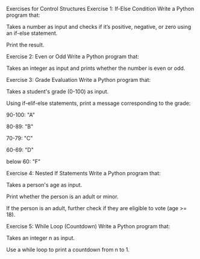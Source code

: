 Exercises for Control Structures
Exercise 1: If-Else Condition
Write a Python program that:

Takes a number as input and checks if it’s positive, negative, or zero using an if-else statement.

Print the result.

Exercise 2: Even or Odd
Write a Python program that:

Takes an integer as input and prints whether the number is even or odd.

Exercise 3: Grade Evaluation
Write a Python program that:

Takes a student's grade (0-100) as input.

Using if-elif-else statements, print a message corresponding to the grade:

90-100: "A"

80-89: "B"

70-79: "C"

60-69: "D"

below 60: "F"

Exercise 4: Nested If Statements
Write a Python program that:

Takes a person's age as input.

Print whether the person is an adult or minor.

If the person is an adult, further check if they are eligible to vote (age >= 18).

Exercise 5: While Loop (Countdown)
Write a Python program that:

Takes an integer n as input.

Use a while loop to print a countdown from n to 1.

